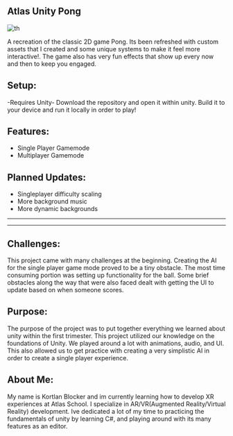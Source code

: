 Atlas Unity Pong
-
![th](https://github.com/user-attachments/assets/bf82b659-3000-4bf3-9386-8edaf9574f6b)

A recreation of the classic 2D game Pong. Its been refreshed with custom assets that I created and some unique systems to make it feel more interactive!. The game also has very fun effects that show up every now and then to keep you engaged.

Setup:
-
-Requires Unity-
Download the repository and open it within unity. Build it to your device and run it locally in order to play!



Features:
-
-  Single Player Gamemode
- Multiplayer Gamemode



Planned Updates:
-
- Singleplayer difficulty scaling
- More background music
- More dynamic backgrounds





---










-------------------------------------------------------------------------------------------
Challenges:
-
This project came with many challenges at the beginning. Creating the AI for the single player game mode proved to be a tiny obstacle. The most time consuming portion was setting up functionality for the ball. Some brief obstacles along the way that were also faced dealt with getting the UI to update based on when someone scores. 


 Purpose:
-
The purpose of the project was to put together everything we learned about unity within the first trimester. This project utilized our knowledge on the foundations of Unity. We played around a lot with animations, audio, and UI. This also allowed us to get practice with creating a very simplistic AI in order to create a single player experience. 



About Me:
-

 My name is Kortlan Blocker and im currently learning how to develop XR experiences at Atlas School. I specialize in AR/VR(Augmented Reality/Virtual Reality) development. Ive dedicated a lot of my time to practicing the fundamentals of unity by learning C#, and playing around with its many features as an editor. 
